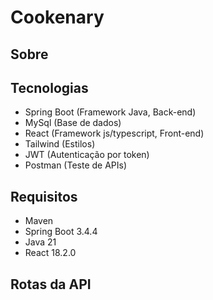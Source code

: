 # Cookenary

## Sobre
<p>

  
</p>

## Tecnologias

- Spring Boot (Framework Java, Back-end)
- MySql (Base de dados)
- React (Framework js/typescript, Front-end)
- Tailwind (Estilos)
- JWT (Autenticação por token)
- Postman (Teste de APIs)

## Requisitos

- Maven
- Spring Boot 3.4.4
- Java 21
- React 18.2.0

## Rotas da API
